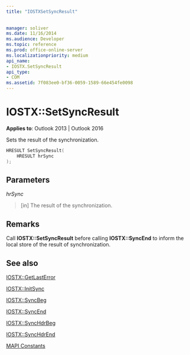 ```yaml
---
title: "IOSTXSetSyncResult"
 
 
manager: soliver
ms.date: 11/16/2014
ms.audience: Developer
ms.topic: reference
ms.prod: office-online-server
ms.localizationpriority: medium
api_name:
- IOSTX.SetSyncResult
api_type:
- COM
ms.assetid: 7f083ee0-bf36-0059-1589-66e454fe0098
---
```


# IOSTX::SetSyncResult

  
  
**Applies to**: Outlook 2013 | Outlook 2016 
  
Sets the result of the synchronization.
  
```cpp
HRESULT SetSyncResult( 
    HRESULT hrSync 
);
```

## Parameters

 _hrSync_
  
> [in] The result of the synchronization. 
    
## Remarks

Call **IOSTX::SetSyncResult** before calling **IOSTX::SyncEnd** to inform the local store of the result of synchronization. 
  
## See also



[IOSTX::GetLastError](iostx-getlasterror.md)
  
[IOSTX::InitSync](iostx-initsync.md)
  
[IOSTX::SyncBeg](iostx-syncbeg.md)
  
[IOSTX::SyncEnd](iostx-syncend.md)
  
[IOSTX::SyncHdrBeg](iostx-synchdrbeg.md)
  
[IOSTX::SyncHdrEnd](iostx-synchdrend.md)


[MAPI Constants](mapi-constants.md)


